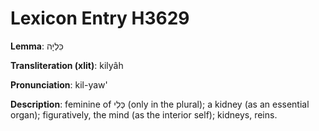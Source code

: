 # Lexicon Entry H3629

**Lemma**: כִּלְיָה

**Transliteration (xlit)**: kilyâh

**Pronunciation**: kil-yaw'

**Description**:
feminine of כְּלִי (only in the plural); a kidney (as an essential organ); figuratively, the mind (as the interior self); kidneys, reins.

